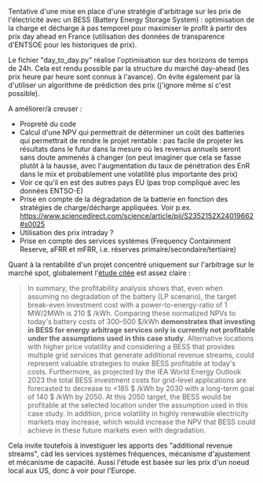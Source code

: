 Tentative d'une mise en place d'une stratégie d'arbitrage sur les prix de l'électricité avec un BESS (Battery Energy Storage System) : optimisation de la charge et décharge à pas temporel pour maximiser le profit à partir des prix day ahead en France (utilisation des données de transparence d'ENTSOE pour les historiques de prix).

Le fichier "day_to_day.py" réalise l'optimisation sur des horizons de temps de 24h. Cela est rendu possible par la structure du marché day-ahead (les prix heure par heure sont connus à l'avance). On évite également par là d'utiliser un algorithme de prédiction des prix (j'ignore même si c'est possible). 

A améliorer/à creuser :  

 - Propreté du code
 - Calcul d'une NPV qui permettrait de déterminer un coût des batteries qui permettrait de rendre le projet rentable : pas facile de projeter les résultats dans le futur dans la mesure où les revenus annuels seront sans doute ammenés à changer (on peut imaginer que cela se fasse plutôt à la hausse, avec l'augmentation du taux de pénétration des EnR dans le mix et probablement une volatilité plus importante des prix)
 - Voir ce qu'il en est des autres pays EU (pas trop compliqué avec les données ENTSO-E)
 - Prise en compte de la dégradation de la batterie en fonction des stratégies de charge/décharge appliquées. Voir p.ex. https://www.sciencedirect.com/science/article/pii/S2352152X24019662#s0025
 - Utilisation des prix intraday ?
 - Prise en compte des services systèmes (Frequency Containment Reserve, aFRR et mFRR, i.e. réserves primaire/secondaire/tertiaire)




Quant à la rentabilité d'un projet concentré uniquement sur l'arbitrage sur le marché spot, globalement l'[étude citée](https://www.sciencedirect.com/science/article/pii/S2352152X24019662#bb0035) est assez claire :

>In summary, the profitability analysis shows that, even when assuming no degradation of the battery (LP scenario), the target break-even investment cost with a power-to-energy-ratio of 1 MW\/2MWh is 210 \$ \/kWh. Comparing these normalized NPVs to today's battery costs of 300–500 \$\/kWh  **demonstrates that investing in BESS for energy arbitrage services only is currently not profitable under the assumptions used in this case study**. Alternative locations with higher price volatility and considering a BESS that provides multiple grid services that generate additional revenue streams, could represent valuable strategies to make BESS profitable at today's costs. Furthermore, as projected by the IEA World Energy Outlook 2023 the total BESS investment costs for grid-level applications are forecasted to decrease to <185 \$ \/kWh by 2030 with a long-term goal of 140 \$ \/kWh by 2050. At this 2050 target, the BESS would be profitable at the selected location under the assumption used in this case study. In addition, price volatility in highly renewable electricity markets may increase, which would increase the NPV that BESS could achieve in these future markets even with degradation.

Cela invite toutefois à investiguer les apports des "additional revenue streams", càd les services systèmes fréquences, mécanisme d'ajustement et mécanisme de capacité. Aussi l'étude est basée sur les prix d'un noeud local aux US, donc à voir pour l'Europe.

